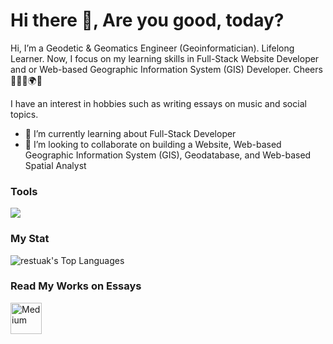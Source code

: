# <summary><strong>Hi there :wave:, Are you good, today?</strong></summary>
Hi, I’m a Geodetic & Geomatics Engineer (Geoinformatician). Lifelong Learner. Now, I focus on my learning skills in Full-Stack Website Developer and or Web-based Geographic Information System (GIS) Developer. Cheers 🧑🏽‍💻🌍🌻

I have an interest in hobbies such as writing essays on music and social topics.

- 🌱 I’m currently learning about Full-Stack Developer
- 👯 I’m looking to collaborate on building a Website, Web-based Geographic Information System (GIS), Geodatabase, and Web-based Spatial Analyst

### <summary><strong>Tools</strong></summary>
<p>
    <img src="https://img.shields.io/badge/Text%20Editor-Visual%20Studio%20Code-blue?&logo=visual%20studio%20code&logoColor=blue" />
</p>
 

### <summary><strong>My Stat</strong></summary>
![restuak's Top Languages](https://github-readme-stats.vercel.app/api/top-langs/?username=restuak&theme=dark&show_icons=true&hide_border=true&layout=compact)

### <summary><strong>Read My Works on Essays</strong></summary>
<a href="https://restuaka.medium.com/" target="_blank">
  <img align="left" alt="Medium" width="50px" src="https://simpleicons.now.sh/medium/006A71" />
</a>
